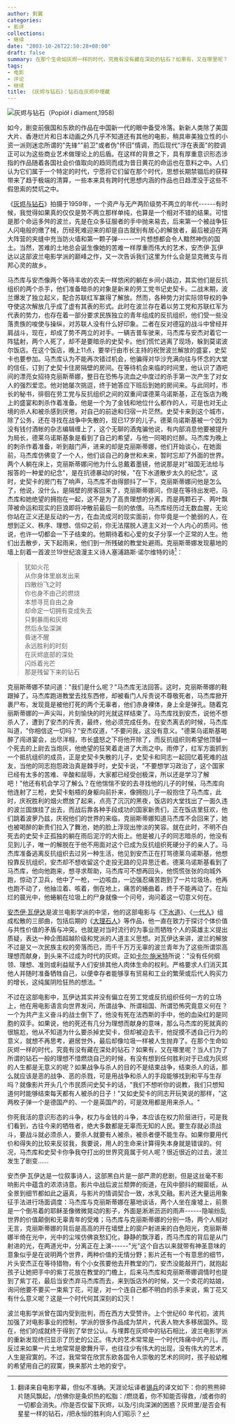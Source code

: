 ```yaml
---
author: 剩翼
categories:
- 影评
collections:
- 继续
date: "2003-10-26T22:50:28+08:00"
draft: false
summary: 在那个生命如灰烬一样的时代，究竟有没有藏在深处的钻石？如果有，又在哪里呢？
tags:
- 电影
- 评论
- 继续
title: 《灰烬与钻石》：钻石在灰烬中埋藏
---
```


![灰烬与钻石（Popiół i diament,1958)](/img/ashanddiamond/ashanddiamondboard.jpg)

如今，剧变前俄国和东欧的作品在中国新一代的眼中备受冷落。新新人类除了美国大片、香港烂片和日本动画之外几乎不知道还有其他的电影，稍具审美独立性的小资一派则迷恋所谓的"先锋""前卫"或者伪"怀旧"情调，而后现代"浮在表面"的腔调正可以为这些商业艺术做理论上的后盾。在这样的背景之下，具有厚重意识形态涉指的作品随着各国社会价值取向的趋同而成为昔日黄花的命运也在意料之中。人们认为它们属于一个特定的时代，宁愿将它们留在那个时代，思想长期禁锢后的获释带来了趋于极端的清算，一些本来具有跨时代思想内涵的作品也日趋湮没于这些不假思索的焚坑之中。

《[灰烬与钻石](https://movie.douban.com/subject/1303174/)》拍摄于1959年，一个资产与无产两阶级势不两立的年代------有时候，我觉得如果真的仅仅是势不两立那样单纯，也算是一个相对不错的结果。可惜是那个命运多舛的波兰，先是在众多征服者的手中抛来易去，后来第一个被战争狂人闪电般的缴了械，历经死难迎来的却是自古就别有居心的解放者，最后被迫在两大阵营的夹缝中充当防火墙和第一颗子弹------一片想想都会令人黯然神伤的国土。当然，苦难的土地总会诞生像她的苦难一样厚重而伟大的艺术，安杰伊·瓦伊达以这部波兰电影学派的巅峰之作，又一次告诉我们这里为什么会是显克微支与肖邦心灵的故乡。

马杰库与安杰像两个等待丰收的农夫一样悠闲的躺在乡间小路边，其实他们是反抗组织的两个杀手，他们准备暗杀的对象是新来的劳工党书记史契卡。二战末期，波兰爆发了独立起义，配合苏联红军赢得了解放。然而，各种势力对实际领导权的争夺使这次解放几乎成了虚有其表的形式。此时在波兰存在着以劳工党和苏联红军为代表的势力，也存在着一部分要求民族独立的青年组成的反抗组织，他们受一些没落贵族的唆使与操纵，对苏联人没有什么好印象。二者在反对德寇的战斗中曾经并肩战斗，现在，却成了势不两立的对手。一辆吉普车驶来，马杰库与安杰对着它一阵猛射，两个人死了，却不是要暗杀的史契卡。他们慌忙逃离了现场，躲到莫诺波尔饭店。在这个饭店，晚上11点，要举行由市长主持的祝贺波兰解放的盛宴，史契卡也要参加。马杰库认为不能再次错过机会，他骗得对华沙充满向往与怀念的大堂的信任，订到了史契卡住房隔壁的房间。在等待机会来临的时间里，他认识了酒吧间的漂亮女招待克丽斯蒂娜，整日在恐怖与流血之中度过的杀手第一次产生了对女人的强烈爱恋。他对她屡次挑逗，终于她答应下班后到她的房间来。与此同时，市长的秘书，徘徊在劳工党与反抗组织之间的双重间谍德莱乌诺斯基，正在饭店为晚上的盛宴和刺杀作着准备。他是一个为了金钱和地位什么都作的人，可是也对无止境的杀人和被杀感到厌倦，对自己的前途和归宿一片茫然。史契卡来到这个城市，除了公务，还在寻找在战争中失散的，现已17岁的儿子。德莱乌诺斯基被一个因为没有钱付酒帐的杂志编辑缠上了，这个无聊的酒鬼骗他说，有内部消息他要被提升为局长，德莱乌诺斯基象是看到了自己的希望，与他一同喝的烂醉。马杰库为晚上的刺杀作着准备，听到敲门声，进来的却是克丽斯蒂娜，他们开始谈心，在她面前，马杰库仿佛变了一个人，他们谈自己的身世和未来，暂时忘却了外面的世界。两个人躺在床上，克丽斯蒂娜问他为什么总戴着墨镜，他说那是对"祖国无法给与报答的一种爱的纪念"，是在抗德暴动的时候，"在下水道散步太久的纪念"。这时，史契卡的房门有了响声，马杰库不由得颤抖了一下，克丽斯蒂娜问他是怎么了，他说，没什么，是隔壁的房客回来了，克丽斯蒂娜问，你是在等待出发吧，马杰库和她绝望的拥抱在一起，这不是为了高贵理想的分离，而是两颗石子、两叶飘萍被命运和现实的巨浪即将冲散前最后一刻的依偎。马杰库经历过无数血腥，无论你站在正义还是反动的一方，在血流成河的现实面前，你毕竟是一个脆弱的人，在想到正义、秩序、理想、信仰之前，你无法摆脱人道主义对一个人内心的质问。他说，也许一切都会一下子结束的。他期待着和心爱的女子分享一个正常的人生。他们出去散步，天下起雨来，他们到一所残破的教堂处避雨。克丽斯蒂娜发现墓地的墙上刻着一首波兰19世纪浪漫主义诗人塞浦路斯·诺尔维特的诗[^1]：

> 犹如火花</br>
> 从你身体里崩发出来</br>
> 四散纷飞之时</br>
> 你也身不由己的燃烧</br>
> 本想寻觅自由之身</br>
> 却命定一切拥有变成失去</br>
> 只剩暴雨和灰烬</br>
> 然后永坠深渊</br>
> 昏迷不醒</br>
> 永远胜利的时刻</br>
> 在灰烬底部的深处</br>
> 闪烁着光芒</br>
> 那是残留下来的钻石

克丽斯蒂娜不禁问道："我们是什么呢？"马杰库无法回答。这时，克丽斯蒂娜的鞋跟掉了，马杰库跑进教堂去找东西修，却被看门人斥责说不尊敬死者，马杰库掀开裹尸布，发现竟是被他打死的两个无辜者，他们赤身裸体，身上全是弹孔。随着克丽斯蒂娜的一声尖叫，片刻愉快的时光就这样结束了。马杰库找到安杰，说他不想杀人了，遭到了安杰的斥责，最终，他必须完成任务。在安杰离去的时候，马杰库叫道，"你相信这一切吗？"安杰叹道，"不要问我，这没有意义。"德莱乌诺斯基喝醉了闯进宴会，出尽洋相，市长盛怒之下将他开除了，而反抗组织则希望他顶替一个死去的上尉去当炮灰，他绝望的狂笑着走进了大雨之中。雨停了，红军方面抓到一个抵抗组织的成员，正是史契卡失散的儿子，史契卡和同志一起回忆着死难的战友，当他的同志抱怨政治真是棘手时，史契卡说，"不要想学习政治了，这个国家已经有太多的苦难、辛酸和屈辱，大家都已经受创极深，所以还是学习了解吧！"他还有机会学习了解么？在他惴惴不安的去寻找他的儿子的时候，马杰库向他连射了三枪，史契卡魁梧的身躯向前扑来，像拥抱儿子一般抱住了马杰库，此时，庆祝胜利的烟火燃放了起来，点亮了沉沉的黑夜，饭店的大堂找出了一面久违的波兰国旗挂了出去，而战后靠各种手段成功的国家新贵们，正在饭店里狂欢，他们跳着波萝乃兹，庆祝他们的世界的来临，克丽斯蒂娜知道马杰库不会回来了，她也被喝醉的新贵们拉入了舞池，她的脸上浮现出惨淡的笑容。就在此时，不明不白死去的史契卡正孤独的躺在雨后泥泞的大街上。他是被儿子的同志暗杀的，他没有见到儿子，唯一的解脱在于他不用面对这个已成为反抗组织死硬分子的亲人了。马杰库准备逃离反抗组织去过另一种生活，他见到安杰正在打骂德莱乌诺斯基，他想投靠反抗组织，安杰却不想收留这个走投无路的见异思迁者。德莱乌诺斯基看到了马杰库，他向他跑来，想寻求帮助，马杰库可不想再回头，他慌慌张张的向城外跑，惊动了卫兵，他中了一枪，一边咳血，一边强忍痛苦跑到了一片垃圾场，他再也跑不动了，他抽泣着、咳着，倒在地上，痛苦的蜷曲着，终于不能再动了。在灿烂的晨光中，他蜷躺在垃圾上的尸身就像一个问号，询问着这一切意义何在。

[安杰伊·瓦伊达](https://movie.douban.com/celebrity/1032325/)是波兰电影学派的中坚，他的这部电影与《[下水道](https://movie.douban.com/subject/1305647/)》、《[一代人](https://movie.douban.com/subject/1417454/)》组成松散的三部曲，包括后期的《[大理石人](https://movie.douban.com/subject/1301124/)》等作品，他一直在致力于探讨个体价值与共性价值的矛盾与冲突。也就是对当时流行的为事业而牺牲个人的英雄主义提出质疑，表达一种企图超越阶级和党派的人道主义思想。对瓦伊达来讲，波兰的解放不过是又一次民族主权的旁落而已，而千千万万无辜的波兰青年为了这些所谓崇高理想而献身，到头来不过成为时代的灰烬。正如[卡尔·施米特](https://baike.baidu.com/item/%E5%8D%A1%E5%B0%94%C2%B7%E6%96%BD%E7%B1%B3%E7%89%B9/1875665)所说："没有任何纲领、理想、准则或利益赋予人们安排其他人肉体生命的权利。严格要求人们消灭其他人并随时准备牺牲自己，以便幸存者能够享有贸易和工业的繁荣或后代人购买力的增长，这纯属阴险狂热的想法。"

不过在这部电影中，瓦伊达其实并没有偏立在劳工党或反抗组织任何一方的立场上，他在用电影语言向世界发问，所谓战争、所谓祖国、所谓恐怖究竟意义何在？一个为共产主义奋斗的战士倒下了，他没有死在法西斯的手中，他的血染红的是同胞的双手。如果说，他的死还有几分为理想而献身的意味，那么马杰库的死就真的很尴尬，他从不知道为什么要杀掉史契卡，但却被迫去干，他捉摸不透自己行为的意义，就想不再思考，避居世外，最后却像垃圾一样被人生抛弃了。在那个生命如灰烬一样的时代，究竟有没有藏在深处的钻石？如果有，又在哪里呢？当人们为了所谓的钻石一般的理想不惜燃烧自己的时候，有没有想到任何胜利对于已成为灰烬的人生都是无意义的呢？如果战争与杀人的目的不是结束战争，结束杀人的话，那么就应该是恶的战争、恶的杀戮，可是用战争和杀人的手段能够找到和平与生存吗？就像影片开头几个市民质问史契卡的话，"我们不想听你的说教，我们只想知道何时能够结束每天都有人被杀的日子！"又如史契卡的同志开玩笑说的那样，"这两枚子弹一个是德国产的、一个是英国产的，可是效用都是用来杀人。"

你死我活的意识形态的斗争，权力与金钱的斗争，本应该在权力阶层进行，可是我们看到，古往今来的牺牲者，绝大多数都是无辜而无知的人民。要生存就必须战斗，要战斗就必须杀人，要杀人就要有人被杀，被杀者便不能生存。如果你要用代价和得失的比较来反驳我，我要说，用人的生命来计算得失本身就是错误的。何况，马杰库和史契卡你争我夺打出的世界究竟属于何人呢？很近很近的过去，波兰发生了剧变......

安杰伊·瓦伊达是一位叙事诗人，这部黑白片是一部严肃的悲剧，但是这丝毫不影响影片中蕴含的浓浓诗意。影片中战后波兰颓弊的街道，在风中颤抖的糊窗纸，从全景到细节都如此之逼真，与影片的情调契合一致，水乳交融。影片还大量运用象征手法进行场面调度：马杰库与克丽斯蒂娜在墓地谈话，两个人坐在废墟上，前景是一个倒吊着的耶稣圣像微微晃动的影子，外面是淅淅沥沥的雨声------隐喻纷乱世界的价值颠倒和无辜青年的受难；马杰库与克丽斯蒂娜的分别一场，两个人相对无言，克丽斯蒂娜的背后是高高的开在墙壁上的窗户射进来的白色阳光，克丽斯蒂娜半倚在光中，光中的尘埃仿佛哀愁幻化，静静的飘浮着，而马杰库的背后是从门射进的光，在两道光中，分离正在上演------"光"这个自古以来就带有神圣意味的意象似乎是在说明两个世界，两种价值的无情分野；影片还有一个有意思的细节，片头安杰正在等待猎物，有个小女孩要他去开教堂的门，安杰没能敲开门，就抱起孩子让她把手中的紫丁花放在教堂的门檐上，后来马杰库和克丽斯蒂娜调情时也提到了紫丁花，最后当安杰弃马杰库而去，来到饭店外的时候，又一个卖花的姑娘，询问他要不要买一束紫丁花，可是，对一个连自己都不明白的杀手来说，紫丁花又有什么意义呢？这是一个时代何其深刻的幻灭！

波兰电影学派曾在国内受到批判，而在西方大受赞许。上个世纪60 年代初，波共加强了对电影事业的控制，学派的很多作品成为禁片，代表人物大多移居国外。现在，他们的成就终于得到了举世公认。与埋葬在灰烬中的钻石相比，波兰电影学派的重新发现终归显示了历史的公正。伟大的艺术常常是一个时代阵痛中的产儿，而反过来如果一片土地常常是歌舞升平，也往往少有伟大的出现，没有伟大的艺术，人生是寂寞的。不过，我常常在欣赏东欧各国令人崇敬的艺术的同时，孩子般幼稚的希望用自己的寂寞，换来那片土地的安宁。

[^1]: 翻译来自电影字幕，但似不准确。天涯论坛译者[锡兵](http://bbs.tianya.cn/post-books-41594-1.shtml)的译文如下：你的熊熊碎片随风飘起，/仿佛你是条炽热的松脂：/燃烧着，你不知能否得救，/或者你的一切都会消失。/你是否仅留下灰烬，以及/引向深渊的困惑？灰烬里/是否会有星星一样的钻石，/把永恒的胜利向人们昭示？
